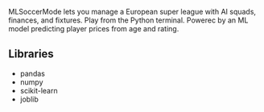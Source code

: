 MLSoccerMode lets you manage a European super league with AI squads, finances, and fixtures. Play from the Python terminal. Powerec by an ML model predicting player prices from age and rating.

## Libraries
- pandas
- numpy
- scikit-learn
- joblib
